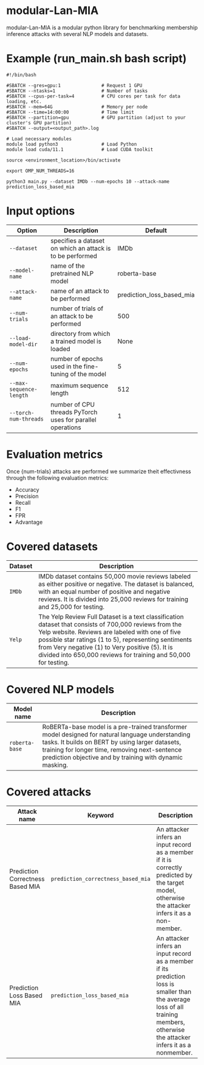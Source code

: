 # modular-Lan-MIA
modular-Lan-MIA is a modular python library for benchmarking membership inference attacks with several NLP models and datasets.

# Example (run_main.sh bash script)

```
#!/bin/bash

#SBATCH --gres=gpu:1               # Request 1 GPU
#SBATCH --ntasks=1                 # Number of tasks
#SBATCH --cpus-per-task=4          # CPU cores per task for data loading, etc.
#SBATCH --mem=64G                  # Memory per node
#SBATCH --time=14:00:00            # Time limit
#SBATCH --partition=gpu            # GPU partition (adjust to your cluster's GPU partition)
#SBATCH --output=<output_path>.log

# Load necessary modules
module load python3                # Load Python
module load cuda/11.1              # Load CUDA toolkit

source <environment_location>/bin/activate

export OMP_NUM_THREADS=16

python3 main.py --dataset IMDb --num-epochs 10 --attack-name prediction_loss_based_mia 

```

# Input options

| Option | Description | Default |
| --- | --- | --- |
| `--dataset` | specifies a dataset on which an attack is to be performed | IMDb |
| `--model-name`| name of the pretrained NLP model | roberta-base |
| `--attack-name` | name of an attack to be performed | prediction_loss_based_mia |
| `--num-trials` | number of trials of an attack to be performed | 500 |
| `--load-model-dir` | directory from which a trained model is loaded | None |
| `--num-epochs` | number of epochs used in the fine-tuning of the model | 5 |
| `--max-sequence-length` | maximum sequence length | 512 |
| `--torch-num-threads` | number of CPU threads PyTorch uses for parallel operations | 1 |

# Evaluation metrics

Once {num-trials} attacks are performed we summarize theit effectivness through the following evaluation metrics:
- Accuracy
- Precision
- Recall
- F1
- FPR
- Advantage

# Covered datasets
| Dataset | Description |
| --- | --- |
| `IMDb` | IMDb dataset contains 50,000 movie reviews labeled as either positive or negative. The dataset is balanced, with an equal number of positive and negative reviews. It is divided into 25,000 reviews for training and 25,000 for testing. |
| `Yelp` | The Yelp Review Full Dataset is a text classification dataset that consists of 700,000 reviews from the Yelp website. Reviews are labeled with one of five possible star ratings (1 to 5), representing sentiments from Very negative (1) to Very positive (5). It is divided into 650,000 reviews for training and 50,000 for testing. 

# Covered NLP models
| Model name | Description |
| --- | --- |
| `roberta-base` | RoBERTa-base model is a pre-trained transformer model designed for natural language understanding tasks. It builds on BERT by using larger datasets, training for longer time, removing next-sentence prediction objective and by training with dynamic masking.

# Covered attacks
| Attack name | Keyword | Description |
| --- | --- | --- | 
| Prediction Correctness Based MIA | `prediction_correctness_based_mia` | An attacker infers an input record as a member if it is correctly predicted by the target model, otherwise the attacker infers it as a non-member.  |
| Prediction Loss Based MIA | `prediction_loss_based_mia` | An attacker infers an input record as a member if its prediction loss is smaller than the average loss of all training members, otherwise the attacker infers it as a nonmember. |




            